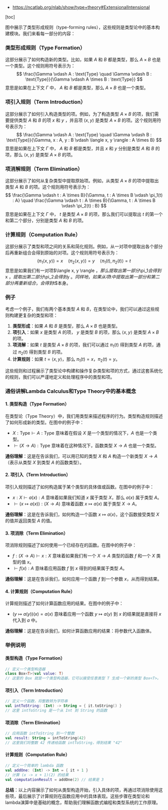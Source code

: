 

- https://ncatlab.org/nlab/show/type+theory#ExtensionalIntensional

[toc]



图中展示了类型形成规则（type-forming rules），这些规则是类型论中的基本构建模块。我们来看每一部分的内容：

### 类型形成规则（Type Formation）
这部分展示了如何构造新的类型。比如，如果 $A$ 和 $B$ 都是类型，那么 $A \times B$ 也是一个类型。这个规则用符号表示为：
$$
\frac{\Gamma \vdash A : \text{Type} \quad \Gamma \vdash B : \text{Type}}{\Gamma \vdash A \times B : \text{Type}}
$$
意思是如果在上下文 $\Gamma$ 中， $A$ 和 $B$ 都是类型，那么 $A \times B$ 也是一个类型。

### 项引入规则（Term Introduction）
这部分展示了如何引入构造类型的项。例如，为了构造类型 $A \times B$ 的项，我们需要提供类型 $A$ 和 $B$ 的项 $x$ 和 $y$ ，并且项 $(x,y)$ 是类型 $A \times B$ 的项。这个规则用符号表示为：
$$
\frac{\Gamma \vdash A : \text{Type} \quad \Gamma \vdash B : \text{Type}}{\Gamma, x : A, y : B \vdash \langle x, y \rangle : A \times B}
$$
意思是如果在上下文 $\Gamma$ 中， $A$ 和 $B$ 都是类型，并且 $x$ 和 $y$ 分别是类型 $A$ 和 $B$ 的项，那么 $\langle x, y \rangle$ 是类型 $A \times B$ 的项。

### 项消解规则（Term Elimination）
这部分展示了如何从复杂类型中提取原始项。例如，从类型 $A \times B$ 的项中提取出类型 $A$ 和 $B$ 的项。这个规则用符号表示为：
$$
\frac{\Gamma \vdash t : A \times B}{\Gamma, t : A \times B \vdash \pi_1(t) : A} \quad \frac{\Gamma \vdash t : A \times B}{\Gamma, t : A \times B \vdash \pi_2(t) : B}
$$
意思是如果在上下文 $\Gamma$ 中， $t$ 是类型 $A \times B$ 的项，那么我们可以提取出 $t$ 的第一个和第二个部分，分别是类型 $A$ 和 $B$ 的项。

### 计算规则（Computation Rule）
这部分展示了类型和项之间的关系和简化规则。例如，从一对项中提取出各个部分后再重新组合会得到原始的对项。这个规则用符号表示为：
$$
(\pi_1 \langle x, y \rangle) = x \quad (\pi_2 \langle x, y \rangle) = y \quad \langle \pi_1(t), \pi_2(t) \rangle = t
$$
意思是如果我们有一对项$\langle x, y \rangle $，那么提取出第一部分$\pi_1$会得到$x $，提取出第二部分$\pi_2$会得到$y $。同样地，如果从项$t$中提取出第一部分和第二部分再重新组合，会得到$t$本身。

### 例子
考虑一个例子，我们有两个基本类型 $A$ 和 $B$，在类型论中，我们可以通过这些规则构建更复杂的类型和项：

1. **类型形成**：如果 $A$ 和 $B$ 是类型，那么 $A \times B$ 也是类型。
2. **项引入**：如果 $x$ 是类型 $A$ 的项， $y$ 是类型 $B$ 的项，那么 $\langle x, y \rangle$ 是类型 $A \times B$ 的项。
3. **项消解**：如果 $t$ 是类型 $A \times B$ 的项，我们可以通过 $\pi_1(t)$ 得到类型 $A$ 的项，通过 $\pi_2(t)$ 得到类型 $B$ 的项。
4. **计算规则**：如果 $t = \langle x, y \rangle$，那么 $\pi_1(t) = x$，$\pi_2(t) = y$。

这些规则和过程展示了类型论中构建和操作复杂类型和项的方式，通过这套系统化的规则，我们可以严谨地定义和处理程序中的类型和项。





### 通俗讲解Lambda Calculus和Type Theory中的基本概念

#### 1. 类型构造（Type Formation）
在类型论（Type Theory）中，我们用类型来描述程序的行为。类型构造规则描述了如何形成新的类型。在图中的例子中：

- $X: \text{Type} \vdash A: \text{Type}$ 意味着在假设 $X$ 是一个类型的情况下，$A$ 也是一个类型。
- $\vdash (X \rightarrow A): \text{Type}$ 意味着在这种情况下，函数类型 $X \rightarrow A$ 也是一个类型。

**通俗理解**：这是在告诉我们，可以用已知的类型 $X$ 和 $A$ 构造一个新类型 $X \rightarrow A$（表示从类型 $X$ 到类型 $A$ 的函数类型）。

#### 2. 项引入（Term Introduction）
项引入规则描述了如何构造属于某个类型的具体值或函数。在图中的例子中：

- $x: X \vdash a(x): A$ 意味着如果我们知道 $x$ 属于类型 $X$，那么 $a(x)$ 属于类型 $A$。
- $\vdash (x \mapsto a(x)): (X \rightarrow A)$ 意味着函数 $x \mapsto a(x)$ 属于类型 $X \rightarrow A$。

**通俗理解**：这是在告诉我们，如何构造一个函数 $x \mapsto a(x)$，这个函数接受类型 $X$ 的值并返回类型 $A$ 的值。

#### 3. 项消除（Term Elimination）
项消除规则描述了如何使用一个已经存在的函数。在图中的例子中：

- $f: (X \rightarrow A) \vdash x: X$ 意味着如果我们有一个 $X \rightarrow A$ 类型的函数 $f$ 和一个 $X$ 类型的值 $x$。
- $\vdash f(x): A$ 意味着应用函数 $f$ 到 $x$ 得到的结果属于类型 $A$。

**通俗理解**：这是在告诉我们，如何应用一个函数 $f$ 到一个参数 $x$，从而得到结果。

#### 4. 计算规则（Computation Rule）
计算规则描述了如何计算函数应用的结果。在图中的例子中：

- $(y \mapsto a(y))(x) = a(x)$ 意味着应用一个函数 $y \mapsto a(y)$ 到 $x$ 的结果就是直接将 $x$ 代入到 $a$ 中。

**通俗理解**：这是在告诉我们，如何计算函数应用的结果：将参数代入函数体。

### 举例说明

#### 类型构造（Type Formation）
```kotlin
// 定义一个类型构造器
class Box<T>(val value: T)
// 这里的 Box 就是一个类型构造器，它可以接受任意类型 T 生成一个新的类型 Box<T>。
```

#### 项引入（Term Introduction）
```kotlin
// 定义一个函数，将整数转为字符串
val intToString: (Int) -> String = { it.toString() }
// 这里 intToString 是一个从 Int 到 String 的函数
```

#### 项消除（Term Elimination）
```kotlin
// 应用函数 intToString 到一个整数
val result: String = intToString(42)
// 这里我们将整数 42 传递给函数 intToString，得到结果 "42"
```

#### 计算规则（Computation Rule）
```kotlin
// 定义一个简单的 lambda 函数
val addOne: (Int) -> Int = { it + 1 }
// 计算 (x -> x + 1)(2) 的结果
val computationResult = addOne(2) // 结果是 3
```

**总结**：以上内容展示了如何从类型构造开始，引入具体的项，再通过项消除使用这些项，最后展示了计算规则在函数应用中的具体表现。这些步骤在类型论和lambda演算中是基础的概念，帮助我们理解函数式编程和类型系统的工作原理。